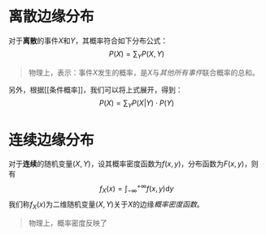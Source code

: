 # 离散边缘分布
对于**离散**的事件$X$和$Y$，其概率符合如下分布公式：
$$
P(X) = \sum_Y P(X, Y)
$$
> 物理上，表示：事件$X$发生的概率，是$X$与*其他所有事件*联合概率的总和。

另外，根据[[条件概率]]，我们可以将上式展开，得到：
$$
P(X)=\sum_Y P(X|Y) \cdot P(Y)
$$
# 连续边缘分布
对于**连续**的随机变量$(X,Y)$，设其概率密度函数为$f(x,y)$，分布函数为$F(x,y)$，则有
$$
f_X(x) = \int_{-\infty}^{+\infty} f(x, y) \mathrm{d}y
$$
我们称$f_X(x)$为二维随机变量$(X,Y)$关于$X$的边缘*概率密度函数*。

> 物理上，概率密度反映了